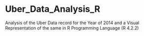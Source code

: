 # Uber_Data_Analysis_R
Analysis of the Uber Data record for the Year of 2014 and a Visual Representation of the same in R Programming Language (R 4.2.2)
